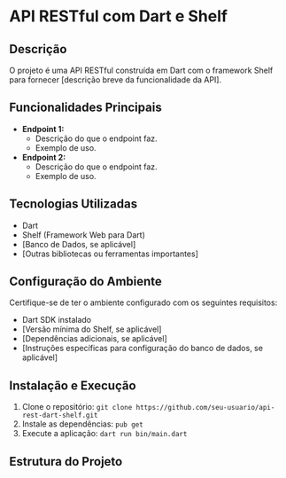 # API RESTful com Dart e Shelf

## Descrição

O projeto é uma API RESTful construída em Dart com o framework Shelf para fornecer [descrição breve da funcionalidade da API].

## Funcionalidades Principais

- **Endpoint 1:**
  - Descrição do que o endpoint faz.
  - Exemplo de uso.
- **Endpoint 2:**
  - Descrição do que o endpoint faz.
  - Exemplo de uso.

## Tecnologias Utilizadas

- Dart
- Shelf (Framework Web para Dart)
- [Banco de Dados, se aplicável]
- [Outras bibliotecas ou ferramentas importantes]

## Configuração do Ambiente

Certifique-se de ter o ambiente configurado com os seguintes requisitos:

- Dart SDK instalado
- [Versão mínima do Shelf, se aplicável]
- [Dependências adicionais, se aplicável]
- [Instruções específicas para configuração do banco de dados, se aplicável]

## Instalação e Execução

1. Clone o repositório: `git clone https://github.com/seu-usuario/api-rest-dart-shelf.git`
2. Instale as dependências: `pub get`
3. Execute a aplicação: `dart run bin/main.dart`

## Estrutura do Projeto

